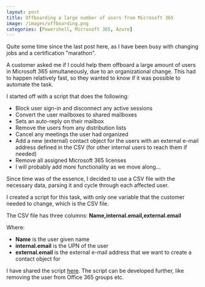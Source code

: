 ```yaml
---
layout: post
title: Offboarding a large number of users from Microsoft 365
image: /images/offboarding.png
categories: [Powershell, Microsoft 365, Azure]
---
```


Quite some time since the last post here, as I have been busy with changing jobs and a certification "marathon".

A customer asked me if I could help them offboard a large amount of users in Microsoft 365 simultaneously, due to an organizational change. This had to happen relatively fast, so they wanted to know if it was possible to automate the task.

I started off with a script that does the following:

- Block user sign-in and disconnect any active sessions
- Convert the user mailboxes to shared mailboxes
- Sets an auto-reply on their mailbox
- Remove the users from any distribution lists
- Cancel any meetings the user had organized
- Add a new (external) contact object for the users with an external e-mail address defined in the CSV (for other internal users to reach them if needed)
- Remove all assigned Microsoft 365 licenses
- I will probably add more functionality as we move along...

Since time was of the essence, I decided to use a CSV file with the necessary data, parsing it and cycle through each affected user.

I created a script for this task, with only one variable that the customer needed to change, which is the CSV file.

The CSV file has three columns:
**Name,internal.email,external.email**

Where:

- **Name** is the user given name
- **internal.email** is the UPN of the user
- **external.email** is the external e-mail address that we want to create a contact object for

I have shared the script [here](https://github.com/einast/PS_M365_scripts/blob/master/M365Offboarding.ps1). The script can be developed further, like removing the user from Office 365 groups etc.